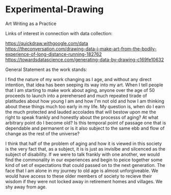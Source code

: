 # Experimental-Drawing

Art Writing as a Practice

Links of interest in connection with data collection:

<https://quickdraw.withgoogle.com/data>  
<https://theconversation.com/drawing-data-i-make-art-from-the-bodily-experience-of-long-distance-running-182762>  
<https://towardsdatascience.com/generating-data-by-drawing-c169fe10632>

General Statement as the work stands:  

I find the nature of my work changing as I age, and without any direct intention, that idea has been seeping its way into my art. When I tell people that I am starting to make work about aging, anyone over the age of 50 proceeds to launch into a prerehersed and much repeated tirade of platitudes about how young I am and how I'm not old and how I am thinking about these things much too early in my life. My question is, when do I earn the much protected and lauded accolades that will bestow upon me the right to speak frankly and honestly about the processs of aging? At what arbitrary point do I become old? Is this temporal point of passage one that is dependable and permanent or is it also subject to the same ebb and flow of change as the rest of the universe?

I think that half of the problem of aging and how it is viewed in this society is the very fact that, as a subject, it is is just as invislbe and silcenced as the subject of disability. If we were to talk frankly with one another, we would find the commonality in our experiences and begin to peice together some kind of set of expectations that could passed on to the next generation. The face that I am alone in my journey to old age is almost unforgiveable. We would have access to these older members of society to recieve their wisdom if they were not locked away in retirement homes and villages. We shy away from age.  
